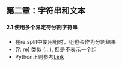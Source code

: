 ## 第二章：字符串和文本


#### 2.1 使用多个界定符分割字符串
- 在re.split中使用组时，组也会作为分割结果
- (?: re) 类似 (...), 但是不表示一个组
- Python正则参考[Link](http://www.runoob.com/python/python-reg-expressions.html)